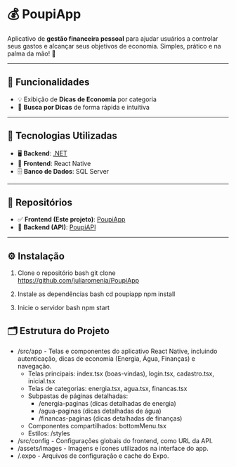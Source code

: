 # 💰 PoupiApp

Aplicativo de **gestão financeira pessoal** para ajudar usuários a controlar seus gastos e alcançar seus objetivos de economia. Simples, prático e na palma da mão! 📱

---

## 🚀 Funcionalidades

- 💡 Exibição de **Dicas de Economia** por categoria
- 🔎 **Busca por Dicas** de forma rápida e intuitiva

---

## 🧰 Tecnologias Utilizadas

- 🖥️ **Backend**: [.NET](https://github.com/juliaromenia/PoupiAPI)  
- 📱 **Frontend**: React Native  
- 🗄️ **Banco de Dados**: SQL Server  

---

## 🔗 Repositórios

- ✅ **Frontend (Este projeto)**: [PoupiApp](https://github.com/juliaromenia/PoupiApp)
- 🔧 **Backend (API)**: [PoupiAPI](https://github.com/juliaromenia/PoupiAPI)

---

## ⚙️ Instalação

1. Clone o repositório
bash
git clone https://github.com/juliaromenia/PoupiApp


2. Instale as dependências
bash
cd poupiapp
npm install


3. Inicie o servidor
bash
npm start

## 🗂️ Estrutura do Projeto

- /src/app - Telas e componentes do aplicativo React Native, incluindo autenticação, dicas de economia (Energia, Água, Finanças) e navegação.
  - Telas principais: index.tsx (boas-vindas), login.tsx, cadastro.tsx, inicial.tsx
  - Telas de categorias: energia.tsx, agua.tsx, financas.tsx
  - Subpastas de páginas detalhadas: 
    - /energia-paginas (dicas detalhadas de energia)
    - /agua-paginas (dicas detalhadas de água)
    - /financas-paginas (dicas detalhadas de finanças)
  - Componentes compartilhados: bottomMenu.tsx
  - Estilos: /styles
- /src/config - Configurações globais do frontend, como URL da API.
- /assets/images - Imagens e ícones utilizados na interface do app.
- /.expo - Arquivos de configuração e cache do Expo.
